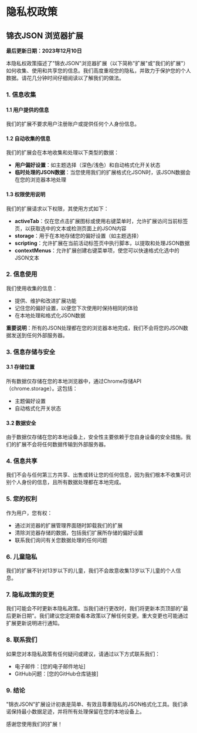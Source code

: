 # 隐私权政策

## 锦衣JSON 浏览器扩展

**最后更新日期：2023年12月10日**

本隐私权政策描述了"锦衣JSON"浏览器扩展（以下简称"扩展"或"我们的扩展"）如何收集、使用和共享您的信息。我们高度重视您的隐私，并致力于保护您的个人数据。请花几分钟时间仔细阅读以了解我们的做法。

### 1. 信息收集

#### 1.1 用户提供的信息
我们的扩展不要求用户注册账户或提供任何个人身份信息。

#### 1.2 自动收集的信息
我们的扩展会在本地收集和处理以下类型的数据：
- **用户偏好设置**：如主题选择（深色/浅色）和自动格式化开关状态
- **临时处理的JSON数据**：当您使用我们的扩展格式化JSON时，该JSON数据会在您的浏览器本地处理

#### 1.3 权限使用说明
我们的扩展请求以下权限，其使用方式如下：

- **activeTab**：仅在您点击扩展图标或使用右键菜单时，允许扩展访问当前标签页，以获取选中的文本或检测页面上的JSON内容
- **storage**：用于在本地存储您的偏好设置（如主题选择）
- **scripting**：允许扩展在当前活动标签页中执行脚本，以提取和处理JSON数据
- **contextMenus**：允许扩展创建右键菜单项，使您可以快速格式化选中的JSON文本

### 2. 信息使用

我们使用收集的信息：
- 提供、维护和改进扩展功能
- 记住您的偏好设置，以便您下次使用时保持相同的体验
- 在本地处理和格式化JSON数据

**重要说明**：所有的JSON处理都在您的浏览器本地完成，我们不会将您的JSON数据发送到任何外部服务器。

### 3. 信息存储与安全

#### 3.1 存储位置
所有数据仅存储在您的本地浏览器中，通过Chrome存储API（chrome.storage）。这包括：
- 主题偏好设置
- 自动格式化开关状态

#### 3.2 数据安全
由于数据仅存储在您的本地设备上，安全性主要依赖于您自身设备的安全措施。我们的扩展不会将任何数据传输到外部服务器。

### 4. 信息共享

我们不会与任何第三方共享、出售或转让您的任何信息，因为我们根本不收集可识别个人身份的信息，且所有数据处理都在本地完成。

### 5. 您的权利

作为用户，您有权：
- 通过浏览器的扩展管理界面随时卸载我们的扩展
- 清除浏览器存储的数据，包括我们扩展所存储的偏好设置
- 联系我们询问有关您数据处理的任何问题

### 6. 儿童隐私

我们的扩展不针对13岁以下的儿童，我们不会故意收集13岁以下儿童的个人信息。

### 7. 隐私政策的变更

我们可能会不时更新本隐私政策。当我们进行更改时，我们将更新本页顶部的"最后更新日期"。我们建议您定期查看本政策以了解任何变更。重大变更也可能通过扩展更新说明进行通知。

### 8. 联系我们

如果您对本隐私政策有任何疑问或建议，请通过以下方式联系我们：

- 电子邮件：[您的电子邮件地址]
- GitHub问题：[您的GitHub仓库链接]

### 9. 结论

"锦衣JSON"扩展设计初衷是简单、有效且尊重隐私的JSON格式化工具。我们承诺保持最小数据足迹，并将所有处理保留在您的本地设备上。

感谢您使用我们的扩展！ 